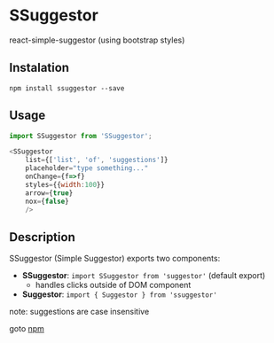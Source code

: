 # SSuggestor

react-simple-suggestor (using bootstrap styles)

## Instalation
`npm install ssuggestor --save`

## Usage 

```javascript
import SSuggestor from 'SSuggestor';

<SSuggestor 
	list={['list', 'of', 'suggestions']}
	placeholder="type something..."
	onChange={f=>f}
	styles={{width:100}}
	arrow={true}
	nox={false}
	/>
```

## Description

SSuggestor (Simple Suggestor) exports two components:
* __SSuggestor__: `import SSuggestor from 'suggestor'` (default export)
	* handles clicks outside of DOM component
* __Suggestor__: `import { Suggestor } from 'ssuggestor'`

note: suggestions are case insensitive

goto [npm](https://www.npmjs.com/package/ssuggestor "ssuggestor@npm")
